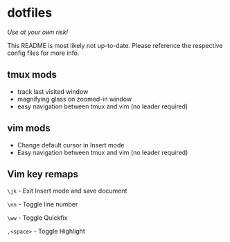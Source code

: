 # dotfiles

_Use at your own risk!_

This README is most likely not up-to-date. Please reference the respective config files for more info.

## tmux mods
* track last visited window
* magnifying glass on zoomed-in window
* easy navigation between tmux and vim (no leader required)

## vim mods
* Change default cursor in Insert mode
* Easy navigation between tmux and vim (no leader required)

## Vim key remaps

`\jk` - Exit Insert mode and save document

`\nn` - Toggle line number

`\ww` - Toggle Quickfix

`,<space>` - Toggle Highlight
